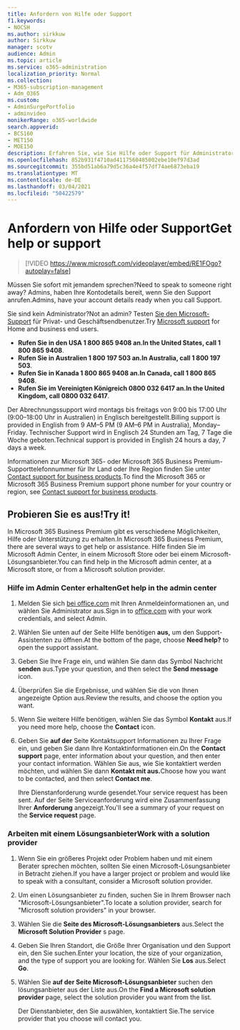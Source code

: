 ```yaml
---
title: Anfordern von Hilfe oder Support
f1.keywords:
- NOCSH
ms.author: sirkkuw
author: Sirkkuw
manager: scotv
audience: Admin
ms.topic: article
ms.service: o365-administration
localization_priority: Normal
ms.collection:
- M365-subscription-management
- Adm_O365
ms.custom:
- AdminSurgePortfolio
- adminvideo
monikerRange: o365-worldwide
search.appverid:
- BCS160
- MET150
- MOE150
description: Erfahren Sie, wie Sie Hilfe oder Support für Administratoren in Microsoft 365 Business Premium erhalten.
ms.openlocfilehash: 852b931f4710ad4117560485002ebe10ef97d3ad
ms.sourcegitcommit: 355bd51ab6a79d5c36a4e4f57df74ae6873eba19
ms.translationtype: MT
ms.contentlocale: de-DE
ms.lasthandoff: 03/04/2021
ms.locfileid: "50422579"
---
```

# <a name="get-help-or-support"></a><span data-ttu-id="3e322-103">Anfordern von Hilfe oder Support</span><span class="sxs-lookup"><span data-stu-id="3e322-103">Get help or support</span></span>

> [!VIDEO https://www.microsoft.com/videoplayer/embed/RE1FOgo?autoplay=false]

<span data-ttu-id="3e322-104">Müssen Sie sofort mit jemandem sprechen?</span><span class="sxs-lookup"><span data-stu-id="3e322-104">Need to speak to someone right away?</span></span> <span data-ttu-id="3e322-105">Admins, haben Ihre Kontodetails bereit, wenn Sie den Support anrufen.</span><span class="sxs-lookup"><span data-stu-id="3e322-105">Admins, have your account details ready when you call Support.</span></span>

<span data-ttu-id="3e322-106">Sie sind kein Administrator?</span><span class="sxs-lookup"><span data-stu-id="3e322-106">Not an admin?</span></span> <span data-ttu-id="3e322-107">Testen [Sie den Microsoft-Support](https://go.microsoft.com/fwlink/?linkid=860695) für Privat- und Geschäftsendbenutzer.</span><span class="sxs-lookup"><span data-stu-id="3e322-107">Try [Microsoft support](https://go.microsoft.com/fwlink/?linkid=860695) for Home and business end users.</span></span>

- <span data-ttu-id="3e322-108">**Rufen Sie in den USA 1 800 865 9408 an.**</span><span class="sxs-lookup"><span data-stu-id="3e322-108">**In the United States, call 1 800 865 9408**.</span></span>
- <span data-ttu-id="3e322-109">**Rufen Sie in Australien 1 800 197 503 an.**</span><span class="sxs-lookup"><span data-stu-id="3e322-109">**In Australia, call 1 800 197 503**.</span></span>
- <span data-ttu-id="3e322-110">**Rufen Sie in Kanada 1 800 865 9408 an.**</span><span class="sxs-lookup"><span data-stu-id="3e322-110">**In Canada, call 1 800 865 9408**.</span></span>
- <span data-ttu-id="3e322-111">**Rufen Sie im Vereinigten Königreich 0800 032 6417 an.**</span><span class="sxs-lookup"><span data-stu-id="3e322-111">**In the United Kingdom, call 0800 032 6417**.</span></span>

<span data-ttu-id="3e322-112">Der Abrechnungssupport wird montags bis freitags von 9:00 bis 17:00 Uhr (9:00–18:00 Uhr in Australien) in Englisch bereitgestellt.</span><span class="sxs-lookup"><span data-stu-id="3e322-112">Billing support is provided in English from 9 AM–5 PM (9 AM–6 PM in Australia), Monday–Friday.</span></span>
<span data-ttu-id="3e322-113">Technischer Support wird in Englisch 24 Stunden am Tag, 7 Tage die Woche geboten.</span><span class="sxs-lookup"><span data-stu-id="3e322-113">Technical support is provided in English 24 hours a day, 7 days a week.</span></span>

<span data-ttu-id="3e322-114">Informationen zur Microsoft 365- oder Microsoft 365 Business Premium-Supporttelefonnummer für Ihr Land oder Ihre Region finden Sie unter [Contact support for business products](https://support.microsoft.com/office/32a17ca7-6fa0-4870-8a8d-e25ba4ccfd4b).</span><span class="sxs-lookup"><span data-stu-id="3e322-114">To find the Microsoft 365 or Microsoft 365 Business Premium support phone number for your country or region, see [Contact support for business products](https://support.microsoft.com/office/32a17ca7-6fa0-4870-8a8d-e25ba4ccfd4b).</span></span>

## <a name="try-it"></a><span data-ttu-id="3e322-115">Probieren Sie es aus!</span><span class="sxs-lookup"><span data-stu-id="3e322-115">Try it!</span></span>

<span data-ttu-id="3e322-116">In Microsoft 365 Business Premium gibt es verschiedene Möglichkeiten, Hilfe oder Unterstützung zu erhalten.</span><span class="sxs-lookup"><span data-stu-id="3e322-116">In Microsoft 365 Business Premium, there are several ways to get help or assistance.</span></span> <span data-ttu-id="3e322-117">Hilfe finden Sie im Microsoft Admin Center, in einem Microsoft Store oder bei einem Microsoft-Lösungsanbieter.</span><span class="sxs-lookup"><span data-stu-id="3e322-117">You can find help in the Microsoft admin center, at a Microsoft store, or from a Microsoft solution provider.</span></span>

### <a name="get-help-in-the-admin-center"></a><span data-ttu-id="3e322-118">Hilfe im Admin Center erhalten</span><span class="sxs-lookup"><span data-stu-id="3e322-118">Get help in the admin center</span></span>

1. <span data-ttu-id="3e322-119">Melden Sie sich [bei office.com](https://office.com) mit Ihren Anmeldeinformationen an, und wählen Sie Administrator aus.</span><span class="sxs-lookup"><span data-stu-id="3e322-119">Sign in to [office.com](https://office.com) with your work credentials, and select Admin.</span></span>
1. <span data-ttu-id="3e322-120">Wählen Sie unten auf der Seite Hilfe benötigen **aus,** um den Support-Assistenten zu öffnen.</span><span class="sxs-lookup"><span data-stu-id="3e322-120">At the bottom of the page, choose **Need help?** to open the support assistant.</span></span>
1. <span data-ttu-id="3e322-121">Geben Sie Ihre Frage ein, und wählen Sie dann das Symbol Nachricht **senden** aus.</span><span class="sxs-lookup"><span data-stu-id="3e322-121">Type your question, and then select the **Send message** icon.</span></span>
1. <span data-ttu-id="3e322-122">Überprüfen Sie die Ergebnisse, und wählen Sie die von Ihnen angezeigte Option aus.</span><span class="sxs-lookup"><span data-stu-id="3e322-122">Review the results, and choose the option you want.</span></span>
1. <span data-ttu-id="3e322-123">Wenn Sie weitere Hilfe benötigen, wählen Sie das Symbol **Kontakt** aus.</span><span class="sxs-lookup"><span data-stu-id="3e322-123">If you need more help, choose the **Contact** icon.</span></span>
1. <span data-ttu-id="3e322-124">Geben Sie **auf der** Seite Kontaktsupport Informationen zu Ihrer Frage ein, und geben Sie dann Ihre Kontaktinformationen ein.</span><span class="sxs-lookup"><span data-stu-id="3e322-124">On the **Contact support** page, enter information about your question, and then enter your contact information.</span></span> <span data-ttu-id="3e322-125">Wählen Sie aus, wie Sie kontaktiert werden möchten, und wählen Sie dann **Kontakt mit aus.**</span><span class="sxs-lookup"><span data-stu-id="3e322-125">Choose how you want to be contacted, and then select **Contact me**.</span></span>

    <span data-ttu-id="3e322-126">Ihre Dienstanforderung wurde gesendet.</span><span class="sxs-lookup"><span data-stu-id="3e322-126">Your service request has been sent.</span></span> <span data-ttu-id="3e322-127">Auf der Seite Serviceanforderung wird eine Zusammenfassung Ihrer **Anforderung** angezeigt.</span><span class="sxs-lookup"><span data-stu-id="3e322-127">You'll see a summary of your request on the **Service request** page.</span></span>

### <a name="work-with-a-solution-provider"></a><span data-ttu-id="3e322-128">Arbeiten mit einem Lösungsanbieter</span><span class="sxs-lookup"><span data-stu-id="3e322-128">Work with a solution provider</span></span>

1. <span data-ttu-id="3e322-129">Wenn Sie ein größeres Projekt oder Problem haben und mit einem Berater sprechen möchten, sollten Sie einen Microsoft-Lösungsanbieter in Betracht ziehen.</span><span class="sxs-lookup"><span data-stu-id="3e322-129">If you have a larger project or problem and would like to speak with a consultant, consider a Microsoft solution provider.</span></span>
1. <span data-ttu-id="3e322-130">Um einen Lösungsanbieter zu finden, suchen Sie in Ihrem Browser nach "Microsoft-Lösungsanbieter".</span><span class="sxs-lookup"><span data-stu-id="3e322-130">To locate a solution provider, search for "Microsoft solution providers" in your browser.</span></span>
1. <span data-ttu-id="3e322-131">Wählen Sie die **Seite des Microsoft-Lösungsanbieters** aus.</span><span class="sxs-lookup"><span data-stu-id="3e322-131">Select the **Microsoft Solution Provider** s page.</span></span>
1. <span data-ttu-id="3e322-132">Geben Sie Ihren Standort, die Größe Ihrer Organisation und den Support ein, den Sie suchen.</span><span class="sxs-lookup"><span data-stu-id="3e322-132">Enter your location, the size of your organization, and the type of support you are looking for.</span></span> <span data-ttu-id="3e322-133">Wählen Sie **Los** aus.</span><span class="sxs-lookup"><span data-stu-id="3e322-133">Select **Go**.</span></span>
1. <span data-ttu-id="3e322-134">Wählen Sie **auf der Seite Microsoft-Lösungsanbieter** suchen den lösungsanbieter aus der Liste aus.</span><span class="sxs-lookup"><span data-stu-id="3e322-134">On the **Find a Microsoft solution provider** page, select the solution provider you want from the list.</span></span>

    <span data-ttu-id="3e322-135">Der Dienstanbieter, den Sie auswählen, kontaktiert Sie.</span><span class="sxs-lookup"><span data-stu-id="3e322-135">The service provider that you choose will contact you.</span></span>